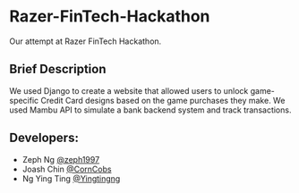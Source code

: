 # Razer-FinTech-Hackathon
Our attempt at Razer FinTech Hackathon.

## Brief Description
We used Django to create a website that allowed users to unlock game-specific Credit Card designs based on the game purchases they make.
We used Mambu API to simulate a bank backend system and track transactions.

## Developers:
* Zeph Ng [@zeph1997](https://github.com/zeph1997)
* Joash Chin [@CornCobs](https://github.com/CornCobs)
* Ng Ying Ting [@Yingtingng](https://github.com/Yingtingng)
